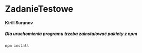# ZadanieTestowe

#### Kirill Suranov

##### Dla uruchomienia programu trzeba zainstalować pakiety z npm

```
npm install
```
